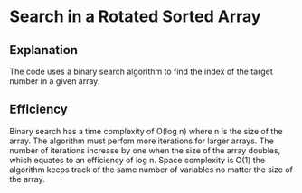 
# Search in a Rotated Sorted Array

## Explanation
The code uses a binary search algorithm to find the index of the target number in a given array.

## Efficiency
Binary search has a time complexity of O(log n) where n is the size of the array. The algorithm must perfom more iterations for larger arrays. The number of iterations increase by one when the size of the array doubles, which equates to an efficiency of log n. Space complexity is O(1) the algorithm keeps track of the same number of variables no matter the size of the array.